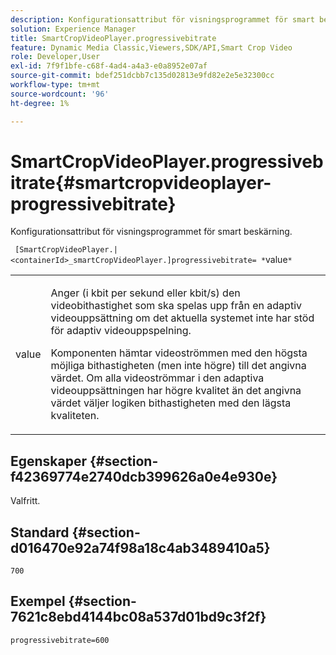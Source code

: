 ```yaml
---
description: Konfigurationsattribut för visningsprogrammet för smart beskärning.
solution: Experience Manager
title: SmartCropVideoPlayer.progressivebitrate
feature: Dynamic Media Classic,Viewers,SDK/API,Smart Crop Video
role: Developer,User
exl-id: 7f9f1bfe-c68f-4ad4-a4a3-e0a8952e07af
source-git-commit: bdef251dcbb7c135d02813e9fd82e2e5e32300cc
workflow-type: tm+mt
source-wordcount: '96'
ht-degree: 1%

---
```


# SmartCropVideoPlayer.progressivebitrate{#smartcropvideoplayer-progressivebitrate}

Konfigurationsattribut för visningsprogrammet för smart beskärning.

` [SmartCropVideoPlayer.|<containerId>_smartCropVideoPlayer.]progressivebitrate= *`value`*`

<table id="table_C616483932C2482CA9794DDD7313FD7C"> 
 <tbody> 
  <tr> 
   <td colname="col1"> <p> <span class="codeph"> value</span> </p> </td> 
   <td colname="col2"> <p> Anger (i kbit per sekund eller kbit/s) den videobithastighet som ska spelas upp från en adaptiv videouppsättning om det aktuella systemet inte har stöd för adaptiv videouppspelning. </p> <p>Komponenten hämtar videoströmmen med den högsta möjliga bithastigheten (men inte högre) till det angivna värdet. Om alla videoströmmar i den adaptiva videouppsättningen har högre kvalitet än det angivna värdet väljer logiken bithastigheten med den lägsta kvaliteten. </p> </td> 
  </tr> 
 </tbody> 
</table>

## Egenskaper {#section-f42369774e2740dcb399626a0e4e930e}

Valfritt.

## Standard {#section-d016470e92a74f98a18c4ab3489410a5}

`700`

## Exempel {#section-7621c8ebd4144bc08a537d01bd9c3f2f}

```
progressivebitrate=600
```

